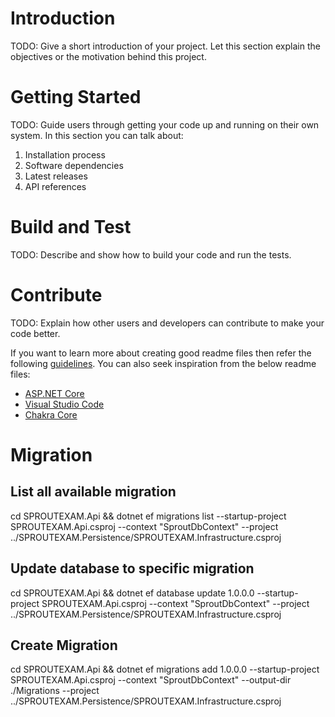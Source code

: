 # Introduction 
TODO: Give a short introduction of your project. Let this section explain the objectives or the motivation behind this project. 

# Getting Started
TODO: Guide users through getting your code up and running on their own system. In this section you can talk about:
1.	Installation process
2.	Software dependencies
3.	Latest releases
4.	API references

# Build and Test
TODO: Describe and show how to build your code and run the tests. 

# Contribute
TODO: Explain how other users and developers can contribute to make your code better. 

If you want to learn more about creating good readme files then refer the following [guidelines](https://docs.microsoft.com/en-us/azure/devops/repos/git/create-a-readme?view=azure-devops). You can also seek inspiration from the below readme files:
- [ASP.NET Core](https://github.com/aspnet/Home)
- [Visual Studio Code](https://github.com/Microsoft/vscode)
- [Chakra Core](https://github.com/Microsoft/ChakraCore)

# Migration
## List all available migration
cd SPROUTEXAM.Api && dotnet ef migrations list --startup-project SPROUTEXAM.Api.csproj --context "SproutDbContext" --project ../SPROUTEXAM.Persistence/SPROUTEXAM.Infrastructure.csproj 

## Update database to specific migration
cd SPROUTEXAM.Api && dotnet ef database update 1.0.0.0 --startup-project SPROUTEXAM.Api.csproj --context "SproutDbContext" --project ../SPROUTEXAM.Persistence/SPROUTEXAM.Infrastructure.csproj 

## Create Migration
cd SPROUTEXAM.Api && dotnet ef migrations add 1.0.0.0  --startup-project SPROUTEXAM.Api.csproj --context "SproutDbContext" --output-dir ./Migrations --project ../SPROUTEXAM.Persistence/SPROUTEXAM.Infrastructure.csproj 
